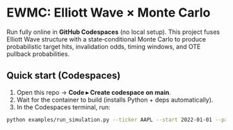 # EWMC: Elliott Wave × Monte Carlo


Run fully online in **GitHub Codespaces** (no local setup). This project fuses Elliott Wave structure with a state‑conditional Monte Carlo to produce probabilistic target hits, invalidation odds, timing windows, and OTE pullback probabilities.


## Quick start (Codespaces)
1. Open this repo → **Code ▸ Create codespace on main**.
2. Wait for the container to build (installs Python + deps automatically).
3. In the Codespaces terminal, run:
```bash
python examples/run_simulation.py --ticker AAPL --start 2022-01-01 --paths 5000
